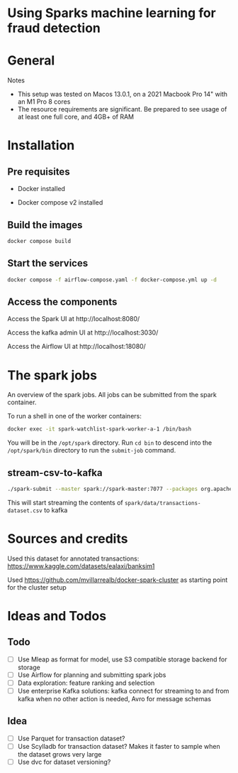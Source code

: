 # Using Sparks machine learning for fraud detection

# General
Notes
- This setup was tested on Macos 13.0.1, on a 2021 Macbook Pro 14" with an M1 Pro 8 cores
- The resource requirements are significant. Be prepared to see usage of at least one full core, and 4GB+ of RAM

# Installation

## Pre requisites

* Docker installed

* Docker compose v2 installed

## Build the images


```sh
docker compose build
```

## Start the services

```sh
docker compose -f airflow-compose.yaml -f docker-compose.yml up -d
```

## Access the components

Access the Spark UI at http://localhost:8080/

Access the kafka admin UI at http://localhost:3030/

Access the Airflow UI at http://localhost:18080/

# The spark jobs

An overview of the spark jobs. All jobs can be submitted from the spark container.

To run a shell in one of the worker containers:
```sh
docker exec -it spark-watchlist-spark-worker-a-1 /bin/bash
```
You will be in the `/opt/spark` directory. Run `cd bin` to descend into the `/opt/spark/bin` directory to run the `submit-job` command.

## stream-csv-to-kafka

```sh
./spark-submit --master spark://spark-master:7077 --packages org.apache.spark:spark-sql-kafka-0-10_2.12:3.5.0 --driver-memory 1G --executor-memory 1G /opt/spark-apps/stream-csv-to-kafka.py
```

This will start streaming the contents of `spark/data/transactions-dataset.csv` to kafka

# Sources and credits

Used this dataset for annotated transactions: https://www.kaggle.com/datasets/ealaxi/banksim1

Used https://github.com/mvillarrealb/docker-spark-cluster as starting point for the cluster setup

# Ideas and Todos

## Todo

- [ ] Use Mleap as format for model, use S3 compatible storage backend for storage
- [ ] Use Airflow for planning and submitting spark jobs
- [ ] Data exploration: feature ranking and selection
- [ ] Use enterprise Kafka solutions: kafka connect for streaming to and from kafka when no other action is needed, Avro for message schemas

## Idea
- [ ] Use Parquet for transaction dataset?
- [ ] Use Scylladb for transaction dataset? Makes it faster to sample when the dataset grows very large
- [ ] Use dvc for dataset versioning?
